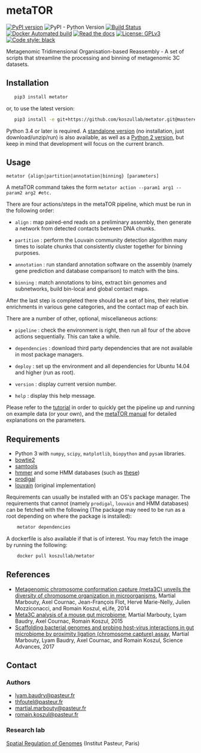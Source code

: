 # metaTOR

[![PyPI version](https://badge.fury.io/py/metator.svg)](https://badge.fury.io/py/metator)
![PyPI - Python Version](https://img.shields.io/pypi/pyversions/metator.svg)
[![Build Status](https://travis-ci.com/koszullab/metaTOR.svg)](https://travis-ci.com/koszullab/metaTOR)
[![Docker Automated build](https://img.shields.io/docker/build/koszullab/metator.svg)](https://hub.docker.com/r/koszullab/metator/)
[![Read the docs](https://readthedocs.org/projects/metator/badge)](https://metator.readthedocs.io)
[![License: GPLv3](https://img.shields.io/badge/License-GPL%203-0298c3.svg)](https://opensource.org/licenses/GPL-3.0)
[![Code style: black](https://img.shields.io/badge/code%20style-black-000000.svg)](https://github.com/ambv/black)

Metagenomic Tridimensional Organisation-based Reassembly - A set of scripts that streamline the processing and binning of metagenomic 3C datasets.

## Installation

```sh
   pip3 install metator
```

or, to use the latest version:

```sh
   pip3 install -e git+https://github.com/koszullab/metator.git@master#egg=metator
```

Python 3.4 or later is required. A [standalone version](https://github.com/koszullab/metaTOR/tree/python3-standalone) (no installation, just download/unzip/run) is also available, as well as a [Python 2 version](https://github.com/koszullab/metaTOR/tree/python2), but keep in mind that development will focus on the current branch.

## Usage

    metator {align|partition|annotation|binning} [parameters]

A metaTOR command takes the form ```metator action --param1 arg1 --param2
arg2 #etc.```

There are four actions/steps in the metaTOR pipeline, which must be run in the following order:

* ```align``` : map paired-end reads on a preliminary assembly, then generate a network from
 detected contacts between DNA chunks.

* ```partition``` : perform the Louvain community detection algorithm many times to isolate
     chunks that consistently cluster together for binning purposes.

* ```annotation``` : run standard annotation software on the assembly (namely gene prediction
      and database comparison) to match with the bins.

* ```binning``` : match annotations to bins, extract bin genomes and subnetworks, build bin-local
   and global contact maps.

After the last step is completed there should be a set of bins, their relative enrichments in various gene categories, and the contact map of each bin.

There are a number of other, optional, miscellaneous actions:

* ```pipeline``` : check the environment is right, then run all four of the above actions sequentially.
    This can take a while.

* ```dependencies``` : download third party dependencies that are not available in most package managers.

* ```deploy``` : set up the environment and all dependencies for Ubuntu 14.04 and higher (run as root).

* ```version``` : display current version number.

* ```help``` : display this help message.

Please refer to the [tutorial](https://github.com/koszullab/metaTOR/blob/master/doc/TUTORIAL.md) in order to quickly get the pipeline up and running on example data (or your own), and the [metaTOR manual](https://github.com/koszullab/metaTOR/blob/master/metator_manual.pdf) for detailed explanations on the parameters.

## Requirements

* Python 3 with ```numpy```, ```scipy```, ```matplotlib```, ```biopython``` and ```pysam``` libraries.
* [bowtie2](http://bowtie-bio.sourceforge.net/bowtie2/index.shtml)
* [samtools](http://www.htslib.org/)
* [hmmer](http://hmmer.org/) and some HMM databases (such as [these](http://dl.pasteur.fr/fop/LItxiFe9/hmm_databases.tgz))
* [prodigal](https://github.com/hyattpd/Prodigal)
* [louvain](https://sourceforge.net/projects/louvain/) (original
    implementation)

Requirements can usually be installed with an OS's package manager. The requirements that cannot (namely ```prodigal```, ```louvain``` and HMM databases) can be fetched with the following (The package may need to be run as a root depending on where the package is installed):

```sh
    metator dependencies
```

A dockerfile is also available if that is of interest. You may fetch the image by running the following:

```sh
    docker pull koszullab/metator
```

## References

* [Metagenomic chromosome conformation capture (meta3C) unveils the diversity of chromosome organization in microorganisms](https://www.ncbi.nlm.nih.gov/pmc/articles/PMC4381813/), Martial Marbouty, Axel Cournac, Jean-François Flot, Hervé Marie-Nelly, Julien Mozziconacci, and Romain Koszul, eLife, 2014
* [Meta3C analysis of a mouse gut microbiome](https://www.biorxiv.org/content/early/2015/12/17/034793), Martial Marbouty, Lyam Baudry, Axel Cournac, Romain Koszul, 2015
* [Scaffolding bacterial genomes and probing host-virus interactions in gut microbiome by proximity ligation (chromosome capture) assay](https://www.ncbi.nlm.nih.gov/pmc/articles/PMC5315449/), Martial Marbouty, Lyam Baudry, Axel Cournac, and Romain Koszul, Science Advances, 2017

## Contact

### Authors

* lyam.baudry@pasteur.fr
* thfoutel@pasteur.fr
* martial.marbouty@pasteur.fr
* romain.koszul@pasteur.fr

### Research lab

[Spatial Regulation of Genomes](https://research.pasteur.fr/en/team/spatial-regulation-of-genomes/) (Institut Pasteur, Paris)
